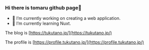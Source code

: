### Hi there is tomaru github page👋
- 🔭 I’m currently working on creating a web application.
- 🌱 I’m currently learning Nuxt.

The blog is [https://tukutano.jp/](https://tukutano.jp/)

The profile is [https://profile.tukutano.jp/](https://profile.tukutano.jp/)

<!--
**tktomaru/tktomaru** is a ✨ _special_ ✨ repository because its `README.md` (this file) appears on your GitHub profile.

Here are some ideas to get you started:

- 🔭 I’m currently working on ...
- 🌱 I’m currently learning ...
- 👯 I’m looking to collaborate on ...
- 🤔 I’m looking for help with ...
- 💬 Ask me about ...

- 😄 Pronouns: ...
- ⚡ Fun fact: ...
-->
